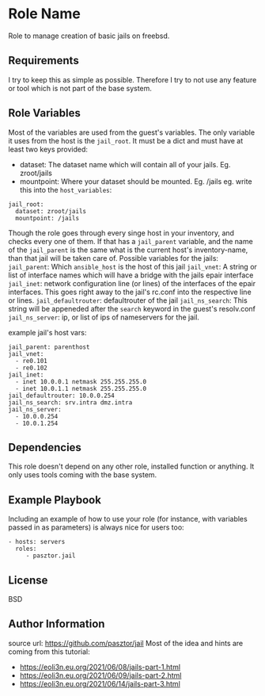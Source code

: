Role Name
=========

Role to manage creation of basic jails on freebsd.

Requirements
------------

I try to keep this as simple as possible. Therefore I try to not use any feature or tool which is not part of the base system.

Role Variables
--------------

Most of the variables are used from the guest's variables. The only variable it uses from the host is the `jail_root`. It must be a dict and must have at least two keys provided:
- dataset: The dataset name which will contain all of your jails. Eg. zroot/jails
- mountpoint: Where your dataset should be mounted. Eg. /jails
eg. write this into the `host_variables`:
```
jail_root:
  dataset: zroot/jails
  mountpoint: /jails
```

Though the role goes through every singe host in your inventory, and checks every one of them.
If that has a `jail_parent` variable, and the name of the `jail_parent` is the same what is the current host's inventory-name, than that jail will be taken care of.
Possible variables for the jails:
`jail_parent`: Which `ansible_host` is the host of this jail
`jail_vnet`: A string or list of interface names which will have a bridge with the jails epair interface
`jail_inet`: network configuration line (or lines) of the interfaces of the epair interfaces. This goes right away to the jail's rc.conf into the respective line or lines.
`jail_defaultrouter`: defaultrouter of the jail
`jail_ns_search`: This string will be appeneded after the `search` keyword in the guest's resolv.conf
`jail_ns_server`: ip, or list of ips of nameservers for the jail.

example jail's host vars:
```
jail_parent: parenthost
jail_vnet:
  - re0.101
  - re0.102
jail_inet:
  - inet 10.0.0.1 netmask 255.255.255.0
  - inet 10.0.1.1 netmask 255.255.255.0
jail_defaultrouter: 10.0.0.254
jail_ns_search: srv.intra dmz.intra
jail_ns_server:
  - 10.0.0.254
  - 10.0.1.254
```


Dependencies
------------

This role doesn't depend on any other role, installed function or anything. It only uses tools coming with the base system.

Example Playbook
----------------

Including an example of how to use your role (for instance, with variables passed in as parameters) is always nice for users too:

    - hosts: servers
      roles:
         - pasztor.jail

License
-------

BSD

Author Information
------------------

source url: https://github.com/pasztor/jail
Most of the idea and hints are coming from this tutorial: 
- https://eoli3n.eu.org/2021/06/08/jails-part-1.html
- https://eoli3n.eu.org/2021/06/09/jails-part-2.html
- https://eoli3n.eu.org/2021/06/14/jails-part-3.html
